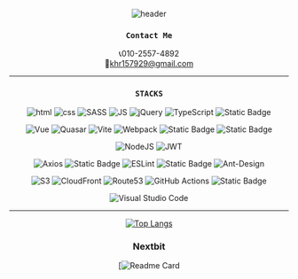 <div align=center>

![header](https://capsule-render.vercel.app/api?type=waving&color=gradient&height=160&section=header&text=Ohyo&fontSize=70)

### `Contact Me`
📞010-2557-4892 </br>
📧khr157929@gmail.com


---

### `STACKS`

![html](https://img.shields.io/badge/Html-E34F26?style=for-the-badge&logo=Html5&logoColor=white)
![css](https://img.shields.io/badge/CSS-1572B6?style=for-the-badge&logo=CSS3&logoColor=white)
![SASS](https://img.shields.io/badge/SASS-hotpink.svg?style=for-the-badge&logo=SASS&logoColor=white)
![JS](https://img.shields.io/badge/JavaScript-F7DF1E?style=for-the-badge&logo=JavaScript&logoColor=black)
![jQuery](https://img.shields.io/badge/jquery-%230769AD.svg?style=for-the-badge&logo=jquery&logoColor=white)
![TypeScript](https://img.shields.io/badge/typescript-%23007ACC.svg?style=for-the-badge&logo=typescript&logoColor=white)
![Static Badge](https://img.shields.io/badge/WebSocket-white?style=for-the-badge)

![Vue](https://img.shields.io/badge/Vue.js-35495E?style=for-the-badge&logo=vuedotjs&logoColor=4FC08D)
![Quasar](https://img.shields.io/badge/Quasar-16B7FB?style=for-the-badge&logo=quasar&logoColor=black)
![Vite](https://img.shields.io/badge/vite-%23646CFF.svg?style=for-the-badge&logo=vite&logoColor=white)
![Webpack](https://img.shields.io/badge/webpack-%238DD6F9.svg?style=for-the-badge&logo=webpack&logoColor=black)
![Static Badge](https://img.shields.io/badge/Vuex-green?style=for-the-badge)
![Static Badge](https://img.shields.io/badge/Pinia-purple?style=for-the-badge)

![NodeJS](https://img.shields.io/badge/node.js-6DA55F?style=for-the-badge&logo=node.js&logoColor=white)
![JWT](https://img.shields.io/badge/JWT-black?style=for-the-badge&logo=JSON%20web%20tokens)

![Axios](https://img.shields.io/badge/Axios%20-red?style=for-the-badge&logo=axios&logoColor=black)
![Static Badge](https://img.shields.io/badge/i18n-opal?style=for-the-badge)
![ESLint](https://img.shields.io/badge/ESLint-4B3263?style=for-the-badge&logo=eslint&logoColor=white)
![Static Badge](https://img.shields.io/badge/Prettier-orange?style=for-the-badge)
![Ant-Design](https://img.shields.io/badge/-AntDesign-%230170FE?style=for-the-badge&logo=ant-design&logoColor=white)

![S3](https://img.shields.io/badge/S3%20-232F3E?style=for-the-badge&logo=AmazonAWS&logoColor=black)
![CloudFront](https://img.shields.io/badge/CloudFront%20-232F3E?style=for-the-badge&logo=AmazonAWS&logoColor=black)
![Route53](https://img.shields.io/badge/Route53%20-232F3E?style=for-the-badge&logo=AmazonAWS&logoColor=black)
![GitHub Actions](https://img.shields.io/badge/github%20actions-%232671E5.svg?style=for-the-badge&logo=githubactions&logoColor=white)
![Static Badge](https://img.shields.io/badge/Koyeb-black?style=for-the-badge)

![Visual Studio Code](https://img.shields.io/badge/Visual%20Studio%20Code-0078d7.svg?style=for-the-badge&logo=visual-studio-code&logoColor=white)

---

[![Top Langs](https://github-readme-stats.vercel.app/api/top-langs/?username=O-h-y-o&layout=compact&thema=apprentice)](https://github.com/O-h-y-o)

### Nextbit

[![Readme Card](https://nextbit.site)

</div>
